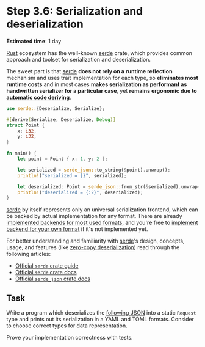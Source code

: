Step 3.6: Serialization and deserialization
===========================================

__Estimated time__: 1 day

[Rust] ecosystem has the well-known [serde] crate, which provides common approach and toolset for serialization and deserialization.

The sweet part is that [serde] __does not rely on a runtime reflection__ mechanism and uses trait implementation for each type, so __eliminates most runtime costs__ and in most cases __makes serialization as performant as handwritten serializer for a particular case__, yet __remains ergonomic due to [automatic code deriving][1]__.

```rust
use serde::{Deserialize, Serialize};

#[derive(Serialize, Deserialize, Debug)]
struct Point {
    x: i32,
    y: i32,
}

fn main() {
    let point = Point { x: 1, y: 2 };

    let serialized = serde_json::to_string(&point).unwrap();
    println!("serialized = {}", serialized);

    let deserialized: Point = serde_json::from_str(&serialized).unwrap();
    println!("deserialized = {:?}", deserialized);
}
```

[serde] by itself represents only an universal serialization frontend, which can be backed by actual implementation for any format. There are already [implemented backends for most used formats][2], and you're free to [implement backend for your own format][3] if it's not implemented yet. 

For better understanding and familiarity with [serde]'s design, concepts, usage, and features (like [zero-copy deserialization][5]) read through the following articles:
- [Official `serde` crate guide][0]
- [Official `serde` crate docs][serde]
- [Official `serde_json` crate docs][serde_json]




## Task

Write a program which deserializes the [following JSON](request.json) into a static `Request` type and prints out its serialization in a YAML and TOML formats. Consider to choose correct types for data representation.

Prove your implementation correctness with tests.





[Rust]: https://www.rust-lang.org
[serde]: https://docs.rs/serde
[serde_json]: https://docs.rs/serde_json

[0]: https://serde.rs
[1]: https://serde.rs/derive.html
[2]: https://serde.rs/index.html#data-formats
[3]: https://serde.rs/data-format.html
[4]: https://serde.rs/examples.html
[5]: https://serde.rs/lifetimes.html#understanding-deserializer-lifetimes
